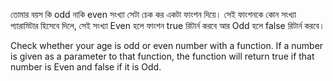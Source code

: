 তোমার বয়স কি odd নাকি even সংখ্যা সেটা চেক কর একটা ফাংশন দিয়ে। সেই ফাংশনকে কোন সংখ্যা প্যারামিটার হিসেবে দিলে, সেই সংখ্যা Even হলে ফাংশন true রিটার্ন করবে আর Odd হলে false রিটার্ন করবে।

Check whether your age is odd or even number with a function. If a number is given as a parameter to that function, the function will return true if that number is Even and false if it is Odd.